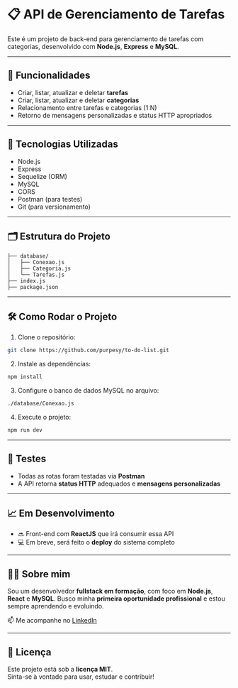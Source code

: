 # 📋 API de Gerenciamento de Tarefas

Este é um projeto de back-end para gerenciamento de tarefas com categorias, desenvolvido com **Node.js**, **Express** e **MySQL**.

---

## 🚀 Funcionalidades

- Criar, listar, atualizar e deletar **tarefas**
- Criar, listar, atualizar e deletar **categorias**
- Relacionamento entre tarefas e categorias (1:N)
- Retorno de mensagens personalizadas e status HTTP apropriados

---

## 🔧 Tecnologias Utilizadas

- Node.js  
- Express  
- Sequelize (ORM)  
- MySQL  
- CORS  
- Postman (para testes)  
- Git (para versionamento)

---

## 🗂 Estrutura do Projeto

```
├── database/
│   ├── Conexao.js
│   ├── Categoria.js
│   └── Tarefas.js
├── index.js
├── package.json
```

---

## 🛠 Como Rodar o Projeto

1. Clone o repositório:

```bash
git clone https://github.com/purpesy/to-do-list.git
```

2. Instale as dependências:

```bash
npm install
```

3. Configure o banco de dados MySQL no arquivo:

```bash
./database/Conexao.js
```

4. Execute o projeto:

```bash
npm run dev
```

---

## 🧪 Testes

- Todas as rotas foram testadas via **Postman**
- A API retorna **status HTTP** adequados e **mensagens personalizadas**

---

## 📈 Em Desenvolvimento

- 🔜 Front-end com **ReactJS** que irá consumir essa API  
- 💻 Em breve, será feito o **deploy** do sistema completo

---

## 🙋‍♂️ Sobre mim

Sou um desenvolvedor **fullstack em formação**, com foco em **Node.js**, **React** e **MySQL**. Busco minha **primeira oportunidade profissional** e estou sempre aprendendo e evoluindo.

📫 Me acompanhe no [LinkedIn](https://www.linkedin.com/in/lucas-gabriel-5301b2331/)

---

## 📁 Licença

Este projeto está sob a **licença MIT**.  
Sinta-se à vontade para usar, estudar e contribuir!
